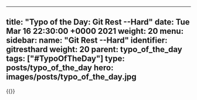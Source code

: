 
---
title: "Typo of the Day: Git Rest --Hard"
date: Tue Mar 16 22:30:00 +0000 2021
weight: 20
menu:
  sidebar:
    name: "Git Rest --Hard"
    identifier: gitresthard
    weight: 20
    parent: typo_of_the_day
tags: ["#TypoOfTheDay"]
type: posts/typo_of_the_day
hero: images/posts/typo_of_the_day.jpg
---


{{<tweet user="mariatta" id="1371951914796126208">}}

